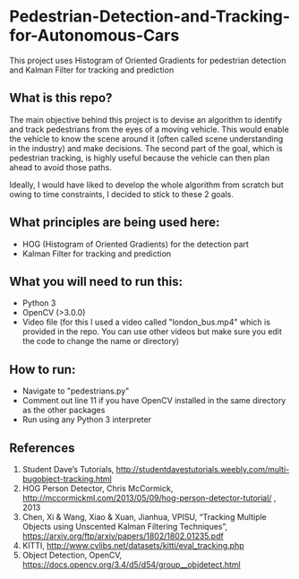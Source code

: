 # Pedestrian-Detection-and-Tracking-for-Autonomous-Cars
This project uses Histogram of Oriented Gradients for pedestrian detection and Kalman Filter for tracking and prediction

## What is this repo?

The main objective behind this project is to devise an algorithm to identify and track pedestrians from the eyes of a moving vehicle. This would enable the vehicle to know the scene around it (often called scene understanding in the industry) and make decisions. The second part of the goal, which is pedestrian tracking, is highly useful because the vehicle can then plan ahead to avoid those paths.

Ideally, I would have liked to develop the whole algorithm from scratch but owing to time constraints, I decided to stick to these 2 goals.


## What principles are being used here:

* HOG (Histogram of Oriented Gradients) for the detection part
* Kalman Filter for tracking and prediction


## What you will need to run this:

* Python 3 
* OpenCV (>3.0.0)
* Video file (for this I used a video called "london_bus.mp4" which is provided in the repo. You can use other videos but make sure you edit the code to change the name or directory)

## How to run:

* Navigate to "pedestrians.py"
* Comment out line 11 if you have OpenCV installed in the same directory as the other packages
* Run using any Python 3 interpreter

## References
1. Student Dave’s Tutorials, http://studentdavestutorials.weebly.com/multi-bugobject-tracking.html
2. HOG Person Detector, Chris McCormick, http://mccormickml.com/2013/05/09/hog-person-detector-tutorial/ , 2013
3. Chen, Xi & Wang, Xiao & Xuan, Jianhua, VPISU, “Tracking Multiple Objects using Unscented Kalman Filtering Techniques”, https://arxiv.org/ftp/arxiv/papers/1802/1802.01235.pdf
4. KITTI, http://www.cvlibs.net/datasets/kitti/eval_tracking.php
5. Object Detection, OpenCV, https://docs.opencv.org/3.4/d5/d54/group__objdetect.html
